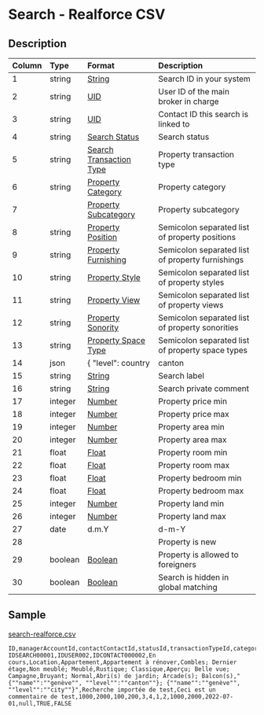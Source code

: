 # Search - Realforce CSV

## Description

| Column | Type | Format | Description |
| :--- | :--- | :--- | :--- |
| 1 | string | [String](https://en.wikipedia.org/wiki/String_(computer_science)) | Search ID in your system |
| 2 | string | [UID](https://en.wikipedia.org/wiki/Unique_identifier) | User ID of the main broker in charge |
| 3 | string | [UID](https://en.wikipedia.org/wiki/Unique_identifier) | Contact ID this search is linked to |
| 4 | string | [Search Status](../values/search_status_id.md) | Search status |
| 5 | string | [Search Transaction Type](../values/search_transaction_type_id.md) | Property transaction type |
| 6 | string | [Property Category](../values/property_category_id.md) | Property category |
| 7 |  | [Property Subcategory](../values/property_subcategory_id.md) | Property subcategory |
| 8 | string | [Property Position](../values/property_position_id.md) | Semicolon separated list of property positions |
| 9 | string | [Property Furnishing](../values/property_furnishing_id.md) | Semicolon separated list of property furnishings |
| 10 | string | [Property Style](../values/property_style_id.md) | Semicolon separated list of property styles |
| 11 | string | [Property View](../values/property_view_id.md) | Semicolon separated list of property views |
| 12 | string | [Property Sonority](../values/property_sonority_id.md) | Semicolon separated list of property sonorities |
| 13 | string | [Property Space Type](../values/property_space_type_id.md) | Semicolon separated list of property space types |
| 14 | json | { "level": country|canton|district|zone|city|quarter, "name": string } | Search locations |
| 15 | string | [String](https://en.wikipedia.org/wiki/String_(computer_science)) | Search label |
| 16 | string | [String](https://en.wikipedia.org/wiki/String_(computer_science)) | Search private comment |
| 17 | integer | [Number](https://en.wikipedia.org/wiki/Integer) | Property price min |
| 18 | integer | [Number](https://en.wikipedia.org/wiki/Integer) | Property price max |
| 19 | integer | [Number](https://en.wikipedia.org/wiki/Integer) | Property area min |
| 20 | integer | [Number](https://en.wikipedia.org/wiki/Integer) | Property area max |
| 21 | float | [Float](https://en.wikipedia.org/wiki/Decimal) | Property room min |
| 22 | float | [Float](https://en.wikipedia.org/wiki/Decimal) | Property room max |
| 23 | float | [Float](https://en.wikipedia.org/wiki/Decimal) | Property bedroom min |
| 24 | float | [Float](https://en.wikipedia.org/wiki/Decimal) | Property bedroom max |
| 25 | integer | [Number](https://en.wikipedia.org/wiki/Integer) | Property land min |
| 26 | integer | [Number](https://en.wikipedia.org/wiki/Integer) | Property land max |
| 27 | date | d.m.Y | d-m-Y | Y-m-d | Search update date |
| 28 |  |  | Property is new |
| 29 | boolean | [Boolean](https://en.wikipedia.org/wiki/Boolean_data_type) | Property is allowed to foreigners |
| 30 | boolean | [Boolean](https://en.wikipedia.org/wiki/Boolean_data_type) | Search is hidden in global matching |

## Sample

[search-realforce.csv](../samples/search-realforce.csv)
```
ID,managerAccountId,contactContactId,statusId,transactionTypeId,categoryId,subcategoryId,positionIds,furnishingIds,styleIds,viewIds,sonorityIds,propertySpaceTypeIds,realLocation,label,comment,priceMin,priceMax,areaMin,areaMax,roomMin,roomMax,bedroomMin,bedroomMax,landMin,landMax,updateDate,isPropertyNew,isAllowedForeigners,isHiddenMatching
IDSEARCH00001,IDUSER002,IDCONTACT000002,En cours,Location,Appartement,Appartement à rénover,Combles; Dernier étage,Non meublé; Meublé,Rustique; Classique,Aperçu; Belle vue; Campagne,Bruyant; Normal,Abri(s) de jardin; Arcade(s); Balcon(s),"{""name"":""genève"", ""level"":""canton""}; {""name"":""genève"", ""level"":""city""}",Recherche importée de test,Ceci est un commentaire de test,1000,2000,100,200,3,4,1,2,1000,2000,2022-07-01,null,TRUE,FALSE
```
